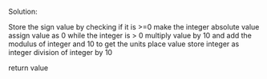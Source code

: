 Solution:

Store the sign value by checking if it is >=0
make the integer absolute value 
assign value as 0
while the integer is > 0
    multiply value by 10 and add the modulus of integer and 10 to get the units place value
    store integer as integer division of integer by 10

return value 